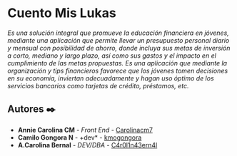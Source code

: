 # Cuento Mis Lukas 


_Es una solución integral que promueve la educación financiera en jóvenes, mediante una aplicación que permite llevar un presupuesto personal diario y mensual con posibilidad de ahorro, donde incluya sus metas de inversión a corto, mediano y largo plazo, así como sus gastos y el impacto en el cumplimiento de las metas propuestas. Es una aplicación que mediante la organización y tips financieros favorece que los jóvenes tomen decisiones en su economía, inviertan adecuadamente y hagan uso óptimo de los servicios bancarios como tarjetas de crédito, préstamos, etc._


## Autores ✒️



* **Annie Carolina CM** - *Front End* - [Carolinacm7](https://github.com/Carolinacm7)
* **Camilo Gongora N** - +dev* - [kmogongora](https://github.com/kmogongora)
* **A.Carolina Bernal** - *DEV/DBA* - [C4r0l1n43ern4l](https://github.com/C4r0l1n43ern4l)


